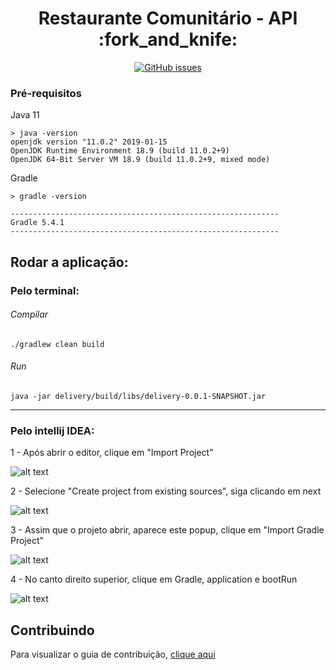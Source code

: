 <h1 align="center">Restaurante Comunitário - API :fork_and_knife:</h1>
<p align="center">
    <a href="https://github.com/restaurante-popular-catolicasc/api/issues">
        <img alt="GitHub issues" src="https://img.shields.io/github/issues/restaurante-popular-catolicasc/api">
    </a>
</p>

### Pré-requisitos

Java 11

```
> java -version
openjdk version "11.0.2" 2019-01-15
OpenJDK Runtime Environment 18.9 (build 11.0.2+9)
OpenJDK 64-Bit Server VM 18.9 (build 11.0.2+9, mixed mode)
```

Gradle

```
> gradle -version

------------------------------------------------------------
Gradle 5.4.1
------------------------------------------------------------

```



## Rodar a aplicação:

###   Pelo terminal: 

###### Compilar 
`./gradlew clean build`

###### Run
`java -jar delivery/build/libs/delivery-0.0.1-SNAPSHOT.jar`

<hr>

### Pelo intellij IDEA:

1 - Após abrir o editor, clique em "Import Project"

![alt text](https://i.ibb.co/Jm1Jxt3/import.png)<br/>

2 - Selecione "Create project from existing sources", siga clicando em next

![alt text](https://i.ibb.co/S6yrgMF/create-Project.png)

3 - Assim que o projeto abrir, aparece este popup, clique em "Import Gradle Project"

![alt text](https://i.ibb.co/MZW5CL0/Screenshot-from-2019-09-06-21-05-43.png)

4 - No canto direito superior, clique em Gradle, application e bootRun

![alt text](https://i.ibb.co/pfyBxYM/Screenshot-from-2019-09-06-21-06-27.png)


## Contribuindo

Para visualizar o guia de contribuição, [clique aqui](.github/CONTRIBUTING.md)
